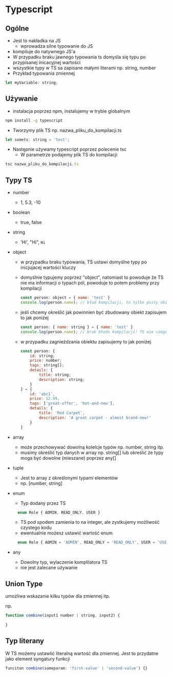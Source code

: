 # Typescript

## Ogólne

- Jest to nakładka na JS
  - wprowadza silne typowanie do JS
- kompiluje do natywnego JS'a
- W przypadku braku jawnego typowania ts domyśla się typu po przypisanej inicacyjnej wartości
- wszystkie typy w TS sa zapisane małymi literami np. string, number
- Przykład typowania zmiennej

```js
let myVariable: string;
```

## Używanie

- instalacja poprzez npm, instalujemy w trybie globalnym

```bash
npm install -g typescript
```

- Tworzymy plik TS np. nazwa_pliku_do_kompilacji.ts

```js
let somets: string = 'test';
```

- Następnie używamy typescript poprzez polecenie tsc
  - W parametrze podajemy plik TS do kompilacji

```js
tsc nazwa_pliku_do_kompilacji.ts
```

## Typy TS

- number
  - 1, 5.3, -10
- boolean
  - true, false
- string
  - 'Hi', "Hi", `Hi`
- object
  - w przypadku braku typowania, TS ustawi domyślne typy po inicjujacej wartości kluczy
  - domyślnie typujemy poprzez "object", natomiast to powoduje że TS nie ma informacji o typach pól, powoduje to potem problemy przy kompilacji

    ```js
    const person: object = { name: 'test' }
    console.log(person.name); // bład kompilacji, to tylko pusty obiekt dla TS
    ```

  - jeśli chcemy określić jak powinnien być zbudowany obiekt zapisujem to jak poniżej

    ```js
    const person: { name: string } = { name: 'test' }
    console.log(person.name); // brak błedu kompilacji! TS wie czego się spodziewać
    ```

  - w przypadku zagnieżdzania obiektu zapisujemy to jak poniżej

    ```js
    const person: {
        id: string;
        price: number;
        tags: string[];
        details: {
            title: string;
            description: string;
        }
    } = {
        id: 'abc1',
        price: 12.99,
        tags: ['great-offer', 'hot-and-new'],
        details: {
            title: 'Red Carpet',
            description: 'A great carpet - almost brand-new!'
        }
    }
    ```

- array
  - może przechowywać dowolną kolelcje typów np. number, string itp.
  - musimy określić typ danych w array np. string[] lub określić że typy moga być dowolne (mieszane) poprzez any[]
- tuple
  - Jest to array z określonymi typami elementów
  - np. [number, string]
- enum
  - Typ dodany przez TS

  ```js
    enum Role { ADMIN, READ_ONLY, USER }
  ```

  - TS pod spodem zamienia to na integer, ale zystkujemy możliwość czystego kodu
  - ewentualnie możesz ustawić wartość enum

  ```js
    enum Role { ADMIN = 'ADMIN', READ_ONLY = 'READ_ONLY', USER = 'USER' }
  ```  

- any
  - Dowolny typ, wylaczenie komplilatora TS
  - nie jest zalecane używanie

## Union Type

umożliwa wskazanie kilku typów dla zmiennej itp.

np.

```js
function combine(input1 number | string, input2) {
    
}
```

## Typ literany

W TS możemy ustawlić literalną wartość dla zmiennej. Jest to przydatne jako element syngatury funkcji

```js
funciton combine(someparam: 'first-value' | 'second-value') {}
```
